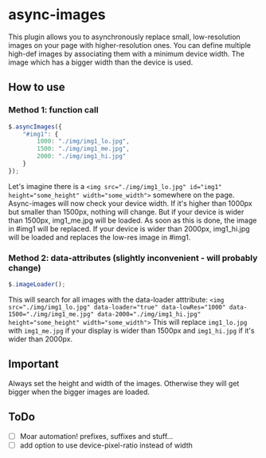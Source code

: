 # async-images #

This plugin allows you to asynchronously replace small, low-resolution images on your page with higher-resolution ones.
You can define multiple high-def images by associating them with a minimum device width. The image which has a bigger width than the device is used.

## How to use ##

### Method 1: function call ###

```javascript
$.asyncImages({
	"#img1": {
		1000: "./img/img1_lo.jpg",
		1500: "./img/img1_me.jpg",
		2000: "./img/img1_hi.jpg"
	}
});
```
Let's imagine there is a `<img src="./img/img1_lo.jpg" id="img1" height="some_height" width="some_width">` somewhere on the page.
Async-images will now check your device width. If it's higher than 1000px but smaller than 1500px, nothing will change. But if your device is wider than 1500px, img1_me.jpg will be loaded. As soon as this is done, the image in #img1 will be replaced. If your device is wider than 2000px, img1_hi.jpg will be loaded and replaces the low-res image in #img1.

### Method 2: data-attributes (slightly inconvenient - will probably change) ###

```javascript
$.imageLoader();
```
This will search for all images with the data-loader atttribute:
```<img src="./img/img1_lo.jpg" data-loader="true" data-lowRes="1000" data-1500="./img/img1_me.jpg" data-2000="./img/img1_hi.jpg" height="some_height" width="some_width">```
This will replace `img1_lo.jpg` with `img1_me.jpg` if your display is wider than 1500px and `img1_hi.jpg` if it's wider than 2000px.

## Important ##
Always set the height and width of the images. Otherwise they will get bigger when the bigger images are loaded.

## ToDo ##
- [ ] Moar automation! prefixes, suffixes and stuff...
- [ ] add option to use device-pixel-ratio instead of width